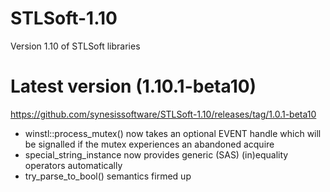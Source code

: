 # STLSoft-1.10
Version 1.10 of STLSoft libraries

# Latest version (1.10.1-beta10)
<https://github.com/synesissoftware/STLSoft-1.10/releases/tag/1.0.1-beta10>

 * winstl::process_mutex() now takes an optional EVENT handle which will be signalled if the mutex experiences an abandoned acquire
 * special_string_instance now provides generic (SAS) (in)equality operators automatically
 * try_parse_to_bool() semantics firmed up

